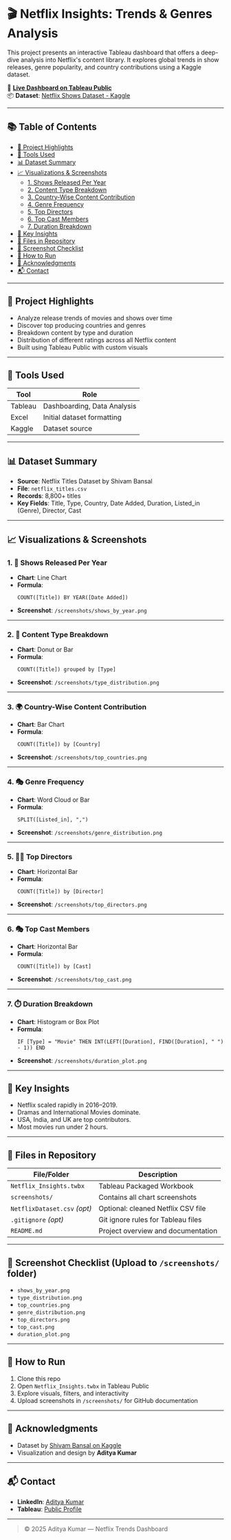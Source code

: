 # 🎬 Netflix Insights: Trends & Genres Analysis

This project presents an interactive Tableau dashboard that offers a deep-dive analysis into Netflix's content library. It explores global trends in show releases, genre popularity, and country contributions using a Kaggle dataset.

🔗 **[Live Dashboard on Tableau Public](https://public.tableau.com/app/profile/aditya.kumar6665/viz/GlobalNetflixInsightsTrendsGenres/Visualizations)**  
📦 **Dataset**: [Netflix Shows Dataset - Kaggle](https://www.kaggle.com/datasets/shivamb/netflix-shows)

---

## 📚 Table of Contents

- [📌 Project Highlights](#-project-highlights)
- [🧰 Tools Used](#-tools-used)
- [📊 Dataset Summary](#-dataset-summary)
- [📈 Visualizations & Screenshots](#-visualizations--screenshots)
  - [1. Shows Released Per Year](#1-shows-released-per-year)
  - [2. Content Type Breakdown](#2-content-type-breakdown)
  - [3. Country-Wise Content Contribution](#3-country-wise-content-contribution)
  - [4. Genre Frequency](#4-genre-frequency)
  - [5. Top Directors](#5-top-directors)
  - [6. Top Cast Members](#6-top-cast-members)
  - [7. Duration Breakdown](#7-duration-breakdown)
- [🧠 Key Insights](#-key-insights)
- [📂 Files in Repository](#-files-in-repository)
- [📸 Screenshot Checklist](#-screenshot-checklist-upload-to-screenshots-folder)
- [🚀 How to Run](#-how-to-run)
- [🙏 Acknowledgments](#-acknowledgments)
- [📬 Contact](#-contact)

---

## 📌 Project Highlights

- Analyze release trends of movies and shows over time
- Discover top producing countries and genres
- Breakdown content by type and duration
- Distribution of different ratings across all Netflix content
- Built using Tableau Public with custom visuals

---

## 🧰 Tools Used

| Tool     | Role                            |
|----------|----------------------------------|
| Tableau  | Dashboarding, Data Analysis      |
| Excel    | Initial dataset formatting       |
| Kaggle   | Dataset source                   |

---

## 📊 Dataset Summary

- **Source**: Netflix Titles Dataset by Shivam Bansal
- **File**: `netflix_titles.csv`
- **Records**: 8,800+ titles
- **Key Fields**: Title, Type, Country, Date Added, Duration, Listed_in (Genre), Director, Cast

---

## 📈 Visualizations & Screenshots

### 1. 📅 Shows Released Per Year
- **Chart**: Line Chart  
- **Formula**:
  ```tableau
  COUNT([Title]) BY YEAR([Date Added])
  ```
- **Screenshot**: `/screenshots/shows_by_year.png`

---

### 2. 🍿 Content Type Breakdown
- **Chart**: Donut or Bar  
- **Formula**:
  ```tableau
  COUNT([Title]) grouped by [Type]
  ```
- **Screenshot**: `/screenshots/type_distribution.png`

---

### 3. 🌍 Country-Wise Content Contribution
- **Chart**: Bar Chart  
- **Formula**:
  ```tableau
  COUNT([Title]) by [Country]
  ```
- **Screenshot**: `/screenshots/top_countries.png`

---

### 4. 🎭 Genre Frequency
- **Chart**: Word Cloud or Bar  
- **Formula**:
  ```tableau
  SPLIT([Listed_in], ",")
  ```
- **Screenshot**: `/screenshots/genre_distribution.png`

---

### 5. 👨‍🎬 Top Directors
- **Chart**: Horizontal Bar  
- **Formula**:
  ```tableau
  COUNT([Title]) by [Director]
  ```
- **Screenshot**: `/screenshots/top_directors.png`

---

### 6. 🎭 Top Cast Members
- **Chart**: Horizontal Bar  
- **Formula**:
  ```tableau
  COUNT([Title]) by [Cast]
  ```
- **Screenshot**: `/screenshots/top_cast.png`

---

### 7. ⏱️ Duration Breakdown
- **Chart**: Histogram or Box Plot  
- **Formula**:
  ```tableau
  IF [Type] = "Movie" THEN INT(LEFT([Duration], FIND([Duration], " ") - 1)) END
  ```
- **Screenshot**: `/screenshots/duration_plot.png`

---

## 🧠 Key Insights

- Netflix scaled rapidly in 2016–2019.
- Dramas and International Movies dominate.
- USA, India, and UK are top contributors.
- Most movies run under 2 hours.

---

## 📂 Files in Repository

| File/Folder                     | Description                                |
|--------------------------------|--------------------------------------------|
| `Netflix_Insights.twbx`        | Tableau Packaged Workbook                  |
| `screenshots/`                 | Contains all chart screenshots             |
| `NetflixDataset.csv` *(opt)*   | Optional: cleaned Netflix CSV file         |
| `.gitignore` *(opt)*           | Git ignore rules for Tableau files         |
| `README.md`                    | Project overview and documentation         |

---

## 📸 Screenshot Checklist (Upload to `/screenshots/` folder)

- `shows_by_year.png`
- `type_distribution.png`
- `top_countries.png`
- `genre_distribution.png`
- `top_directors.png`
- `top_cast.png`
- `duration_plot.png`

---

## 🚀 How to Run

1. Clone this repo  
2. Open `Netflix_Insights.twbx` in Tableau Public  
3. Explore visuals, filters, and interactivity  
4. Upload screenshots in `/screenshots/` for GitHub documentation

---

## 🙏 Acknowledgments

- Dataset by [Shivam Bansal on Kaggle](https://www.kaggle.com/datasets/shivamb/netflix-shows)
- Visualization and design by **Aditya Kumar**

---

## 📬 Contact

- **LinkedIn**: [Aditya Kumar](https://www.linkedin.com/in/aditya-kumar-199b18180)
- **Tableau**: [Public Profile](https://public.tableau.com/app/profile/aditya.kumar6665)

---

> © 2025 Aditya Kumar — Netflix Trends Dashboard

